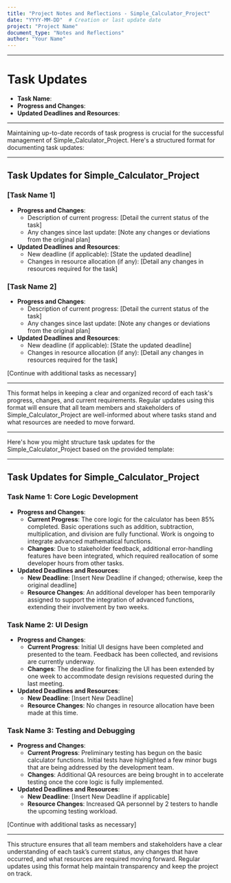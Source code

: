 ```yaml
---
title: "Project Notes and Reflections - Simple_Calculator_Project"
date: "YYYY-MM-DD"  # Creation or last update date
project: "Project Name"
document_type: "Notes and Reflections"
author: "Your Name"
---
```

---
# Task Updates

- **Task Name**:
- **Progress and Changes**:
- **Updated Deadlines and Resources**:

---
Maintaining up-to-date records of task progress is crucial for the successful management of Simple_Calculator_Project. Here's a structured format for documenting task updates:

---

## Task Updates for Simple_Calculator_Project

### [Task Name 1]
- **Progress and Changes**:
  - Description of current progress: [Detail the current status of the task]
  - Any changes since last update: [Note any changes or deviations from the original plan]
- **Updated Deadlines and Resources**:
  - New deadline (if applicable): [State the updated deadline]
  - Changes in resource allocation (if any): [Detail any changes in resources required for the task]

### [Task Name 2]
- **Progress and Changes**:
  - Description of current progress: [Detail the current status of the task]
  - Any changes since last update: [Note any changes or deviations from the original plan]
- **Updated Deadlines and Resources**:
  - New deadline (if applicable): [State the updated deadline]
  - Changes in resource allocation (if any): [Detail any changes in resources required for the task]

[Continue with additional tasks as necessary]

---

This format helps in keeping a clear and organized record of each task's progress, changes, and current requirements. Regular updates using this format will ensure that all team members and stakeholders of Simple_Calculator_Project are well-informed about where tasks stand and what resources are needed to move forward.

---
Here's how you might structure task updates for the Simple_Calculator_Project based on the provided template:

---

## Task Updates for Simple_Calculator_Project

### Task Name 1: **Core Logic Development**
- **Progress and Changes**:
  - **Current Progress**: The core logic for the calculator has been 85% completed. Basic operations such as addition, subtraction, multiplication, and division are fully functional. Work is ongoing to integrate advanced mathematical functions.
  - **Changes**: Due to stakeholder feedback, additional error-handling features have been integrated, which required reallocation of some developer hours from other tasks.
- **Updated Deadlines and Resources**:
  - **New Deadline**: [Insert New Deadline if changed; otherwise, keep the original deadline]
  - **Resource Changes**: An additional developer has been temporarily assigned to support the integration of advanced functions, extending their involvement by two weeks.

### Task Name 2: **UI Design**
- **Progress and Changes**:
  - **Current Progress**: Initial UI designs have been completed and presented to the team. Feedback has been collected, and revisions are currently underway.
  - **Changes**: The deadline for finalizing the UI has been extended by one week to accommodate design revisions requested during the last meeting.
- **Updated Deadlines and Resources**:
  - **New Deadline**: [Insert New Deadline]
  - **Resource Changes**: No changes in resource allocation have been made at this time.

### Task Name 3: **Testing and Debugging**
- **Progress and Changes**:
  - **Current Progress**: Preliminary testing has begun on the basic calculator functions. Initial tests have highlighted a few minor bugs that are being addressed by the development team.
  - **Changes**: Additional QA resources are being brought in to accelerate testing once the core logic is fully implemented.
- **Updated Deadlines and Resources**:
  - **New Deadline**: [Insert New Deadline if applicable]
  - **Resource Changes**: Increased QA personnel by 2 testers to handle the upcoming testing workload.

[Continue with additional tasks as necessary]

---

This structure ensures that all team members and stakeholders have a clear understanding of each task’s current status, any changes that have occurred, and what resources are required moving forward. Regular updates using this format help maintain transparency and keep the project on track.